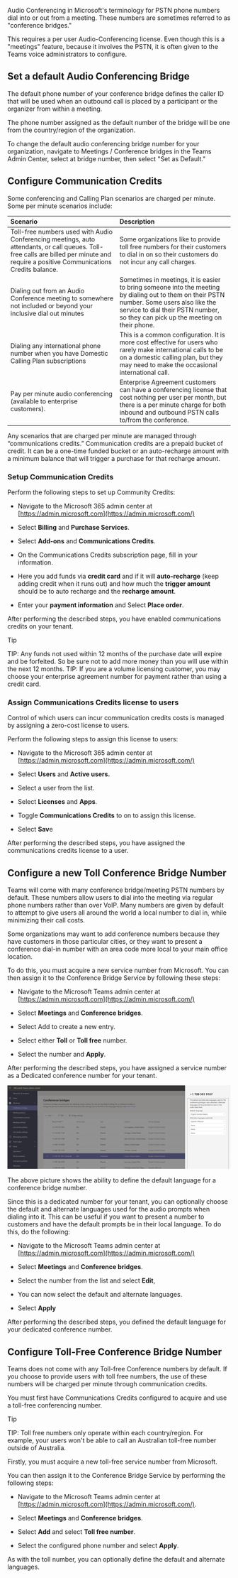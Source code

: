 Audio Conferencing in Microsoft's terminology for PSTN phone numbers dial into or out from a meeting. These numbers are sometimes referred to as "conference bridges."

This requires a per user Audio-Conferencing license. Even though this is a "meetings" feature, because it involves the PSTN, it is often given to the Teams voice administrators to configure.

## Set a default Audio Conferencing Bridge

The default phone number of your conference bridge defines the caller ID that will be used when an outbound call is placed by a participant or the organizer from within a meeting.

The phone number assigned as the default number of the bridge will be one from the country/region of the organization.

To change the default audio conferencing bridge number for your organization, navigate to Meetings / Conference bridges in the Teams Admin Center, select at bridge number, then select "Set as Default."

## Configure Communication Credits

Some conferencing and Calling Plan scenarios are charged per minute. Some per minute scenarios include:

| Scenario| Description|
| :--- | :--- |
| Toll-free numbers used with Audio Conferencing meetings, auto attendants, or call queues. Toll-free calls are billed per minute and require a positive Communications Credits balance.| Some organizations like to provide toll free numbers for their customers to dial in on so their customers do not incur any call charges.|
| Dialing out from an Audio Conference meeting to somewhere not included or beyond your inclusive dial out minutes| Sometimes in meetings, it is easier to bring someone into the meeting by dialing out to them on their PSTN number. Some users also like the service to dial their PSTN number, so they can pick up the meeting on their phone.|
| Dialing any international phone number when you have Domestic Calling Plan subscriptions| This is a common configuration. It is more cost effective for users who rarely make international calls to be on a domestic calling plan, but they may need to make the occasional international call.|
| Pay per minute audio conferencing (available to enterprise customers).| Enterprise Agreement customers can have a conferencing license that cost nothing per user per month, but there is a per minute charge for both inbound and outbound PSTN calls to/from the conference.|

Any scenarios that are charged per minute are managed through “communications credits.” Communication credits are a prepaid bucket of credit. It can be a one-time funded bucket or an auto-recharge amount with a minimum balance that will trigger a purchase for that recharge amount.

### Setup Communication Credits

Perform the following steps to set up Community Credits:

- Navigate to the Microsoft 365 admin center at [https://admin.microsoft.com](https://admin.microsoft.com/)

- Select **Billing** and **Purchase Services**.

- Select **Add-ons** and **Communications Credits**.

- On the Communications Credits subscription page, fill in your information.

- Here you add funds via **credit card** and if it will **auto-recharge** (keep adding credit when it runs out) and how much the **trigger amount** should be to auto recharge and the **recharge amount**.

- Enter your **payment information** and Select **Place order**.

After performing the described steps, you have enabled communications credits on your tenant.

> [!TIP]
> TIP: Any funds not used within 12 months of the purchase date will expire and be forfeited. So be sure not to add more money than you will use within the next 12 months.
> TIP: If you are a volume licensing customer, you may choose your enterprise agreement number for payment rather than using a credit card.

### Assign Communications Credits license to users

Control of which users can incur communication credits costs is managed by assigning a zero-cost license to users.

Perform the following steps to assign this license to users:

- Navigate to the Microsoft 365 admin center at [https://admin.microsoft.com](https://admin.microsoft.com/)

- Select **Users** and **Active users.**

- Select a user from the list.

- Select **Licenses** and **Apps**.

- Toggle **Communications Credits** to on to assign this license.

- Select **Sav**e

After performing the described steps, you have assigned the communications credits license to a user.

## Configure a new Toll Conference Bridge Number

Teams will come with many conference bridge/meeting PSTN numbers by default. These numbers allow users to dial into the meeting via regular phone numbers rather than over VoIP. Many numbers are given by default to attempt to give users all around the world a local number to dial in, while minimizing their call costs.

Some organizations may want to add conference numbers because they have customers in those particular cities, or they want to present a conference dial-in number with an area code more local to your main office location.

To do this, you must acquire a new service number from Microsoft. You can then assign it to the Conference Bridge Service by following these steps:

- Navigate to the Microsoft Teams admin center at [https://admin.microsoft.com](https://admin.microsoft.com/)

- Select **Meetings** and **Conference bridges**.

- Select Add to create a new entry.

- Select either **Toll** or **Toll free** number.

- Select the number and **Apply**.

After performing the described steps, you have assigned a service number as a Dedicated conference number for your tenant.

![Conference bridge configuration in the Teams Admin Center](../media/conference-bridges-settings.png)


The above picture shows the ability to define the default language for a conference bridge number.

Since this is a dedicated number for your tenant, you can optionally choose the default and alternate languages used for the audio prompts when dialing into it. This can be useful if you want to present a number to customers and have the default prompts be in their local language. To do this, do the following:

- Navigate to the Microsoft Teams admin center at [https://admin.microsoft.com](https://admin.microsoft.com/)

- Select **Meetings** and **Conference bridges**.

- Select the number from the list and select **Edit**,

- You can now select the default and alternate languages.

- Select **Apply**

After performing the described steps, you defined the default language for your dedicated conference number.

## Configure Toll-Free Conference Bridge Number

Teams does not come with any Toll-free Conference numbers by default. If you choose to provide users with toll free numbers, the use of these numbers will be charged per minute through communication credits.

You must first have Communications Credits configured to acquire and use a toll-free conferencing number.

> [!TIP]
> TIP: Toll free numbers only operate within each country/region. For example, your users won't be able to call an Australian toll-free number outside of Australia.

Firstly, you must acquire a new toll-free service number from Microsoft.

You can then assign it to the Conference Bridge Service by performing the following steps:

- Navigate to the Microsoft Teams admin center at [https://admin.microsoft.com](https://admin.microsoft.com/).

- Select **Meetings** and **Conference bridges**.

- Select **Add** and select **Toll free number**.

- Select the configured phone number and select **Apply**.

As with the toll number, you can optionally define the default and alternate languages.

